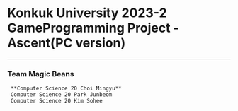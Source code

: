 #  Konkuk University 2023-2 GameProgramming Project - Ascent(PC version)
------------
### Team Magic Beans
```
 **Computer Science 20 Choi Mingyu**
 Computer Science 20 Park Junbeom
 Computer Science 20 Kim Sohee
```
